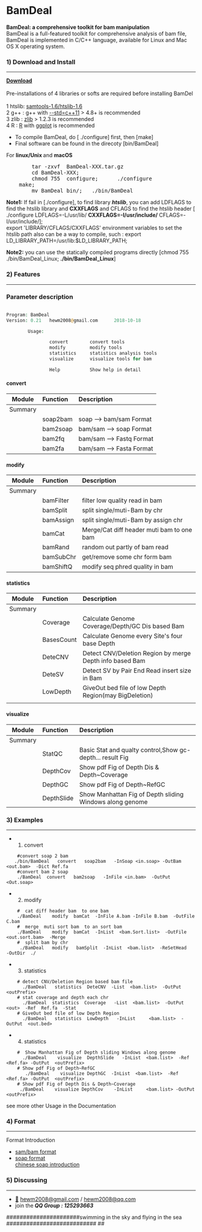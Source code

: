 

# BamDeal
<b>BamDeal: a comprehensive toolkit for bam manipulation</b>
</br> BamDeal is a full-featured toolkit for comprehensive analysis of bam file,
BamDeal is implemented in C/C++ language, available for Linux and Mac OS X operating system. 
###  1) Download and Install
------------
  <b> [Download](https://github.com/BGI-shenzhen/BamDeal/archive/v0.21.tar.gz) </b>
  </br> </br> Pre-installations of 4 libraries or softs are required before installing BamDel
  </br> 1 htslib: [samtools-1.6/htslib-1.6](https://sourceforge.net/projects/samtools/files/samtools)
  </br> 2 g++   : g++ with [--std=c++11](https://gcc.gnu.org/) > 4.8+ is recommended
  </br> 3 zlib  : [zlib](https://zlib.net/) > 1.2.3 is recommended
  </br> 4 R     : [R](https://www.r-project.org/) with [ggplot](http://ggplot.yhathq.com/) is recommended


- To compile BamDeal, do [ ./configure] first, then [make] 
- Final software can be found in the direcoty [bin/BamDeal]

For <b>linux/Unix </b> and <b>macOS </b>
<pre>
        tar -zxvf  BamDeal-XXX.tar.gz
        cd BamDeal-XXX;
        chmod 755  configure;      ./configure     
	make;                  
        mv BamDeal bin/;   ./bin/BamDeal 
</pre>
**Note1:** If fail in [./configure], to find library **_htslib_**, you can add LDFLAGS to find the htslib library and <b>CXXFLAGS</b> and CFLAGS to find the htslib header [ ./configure LDFLAGS=-L/usr/lib/ <b>CXXFLAGS=-I/usr/include/</b> CFLAGS=-I/usr/include/];
</br>  export 'LIBRARY/CFLAGS/CXXFLAGS' environment variables to set the htslib path also can be a way to compile, such : export LD_LIBRARY_PATH=/usr/lib:$LD_LIBRARY_PATH;

**Note2:** you can use the statically compiled programs directly [chmod 755 ./bin/BamDeal_Linux; <b>./bin/BamDeal_Linux</b>]

### 2) Features 
------------

### Parameter description</b>
```php

Program: BamDeal
Version: 0.21   hewm2008@gmail.com      2018-10-18

        Usage:

                convert        convert tools
                modify         modify tools
                statistics     statistics analysis tools
                visualize      visualize tools for bam

                Help           Show help in detail

```

#### convert

|Module |    Function   |       Description                                                |
|:-----:|:--------------|:-----------------------------------------------------------------|
|Summary|               |                                                                  |
|       |soap2bam       |soap    -->  bam/sam Format                                       |
|       |bam2soap       |bam/sam -->  soap    Format                                       |
|       |bam2fq         |bam/sam -->  Fastq   Format                                       |
|       |bam2fa         |bam/sam -->  Fasta   Format                                       |


#### modify

|Module |    Function   |       Description                                                |
|:-----:|:--------------|:-----------------------------------------------------------------|
|Summary|               |                                                                  |
|       |bamFilter      |filter low quality read in bam                                    |
|       |bamSplit       |split single/muti-Bam by chr                                      |
|       |bamAssign      |split single/muti-Bam by assign chr                               |
|       |bamCat         |Merge/Cat diff header muti bam to one bam                         |
|       |bamRand        |random out partly of bam read                                     |
|       |bamSubChr      |get/remove some chr form bam                                      |
|       |bamShiftQ      |modify seq phred quality in bam                                   |


#### statistics

|Module |    Function   |       Description                                                |
|:-----:|:--------------|:-----------------------------------------------------------------|
|Summary|               |                                                                  |
|       |Coverage       |Calculate Genome Coverage/Depth/GC Dis based Bam                  |
|       |BasesCount     |Calculate Genome every Site's four base Depth                     |
|       |DeteCNV        |Detect CNV/Deletion Region by merge Depth info based Bam          |
|       |DeteSV         |Detect SV by Pair End Read insert size in Bam                     |
|       |LowDepth       |GiveOut bed file of low Depth Region(may BigDeletion)             |
|       |               |                                                                  |

#### visualize

|Module |    Function   |       Description                                                |
|:-----:|:--------------|:-----------------------------------------------------------------|
|Summary|               |                                                                  |
|       |StatQC         |Basic Stat and qualty control,Show gc-depth... result Fig         |
|       |DepthCov       |Show pdf Fig of Depth Dis & Depth~Coverage                        |
|       |DepthGC        |Show pdf Fig of Depth~RefGC                                       |
|       |DepthSlide     |Show Manhattan Fig of Depth sliding Windows along genome          |


### 3) Examples
------------
* 1) convert 
```
    #convert soap 2 bam 
   ./bin/BamDeal   convert   soap2bam   -InSoap <in.soap> -OutBam <out.bam>  -Dict Ref.fa
    #convert bam 2 soap 
    ./BamDeal  convert   bam2soap   -InFile <in.bam>  -OutPut <Out.soap>
```

* 2)  modify 
```
    #  cat diff header bam  to one bam 
    ./BamDeal    modify  bamCat  -InFile A.bam -InFile B.bam  -OutFile C.bam
    #  merge  muti sort bam  to an sort bam 
    ./BamDeal    modify  bamCat  -InList  <bam.Sort.list>  -OutFile <out.sort.bam>  -Merge
    #  split bam by chr 
     ./BamDeal   modify   bamSplit  -InList  <bam.list>  -ReSetHead   -OutDir  ./
```

* 3)  statistics 
```
    # detect CNV/Deletion Region based bam file  
      ./BamDeal   statistics  DeteCNV  -List  <bam.list>  -OutPut  <outPrefix>
    # stat coverage and depth each chr 
      ./BamDeal  statistics  Coverage   -List  <bam.list>  -OutPut  <out>  -Ref  Ref.fa  -Stat
    # GiveOut bed file of low Depth Region 
      ./BamDeal   statistics  LowDepth   -InList     <bam.list>  -OutPut  <out.bed>
```


* 4)  statistics 
```
    #  Show Manhattan Fig of Depth sliding Windows along genome
      ./BamDeal    visualize  DepthSlide   -InList  <bam.list>  -Ref  <Ref.fa> -OutPut  <outPrefix>
    # Show pdf Fig of Depth~RefGC
       ./BamDeal    visualize DepthGC  -InList  <bam.list>  -Ref  <Ref.fa> -OutPut  <outPrefix>
    # Show pdf Fig of Depth Dis & Depth~Coverage 
     ./BamDeal    visualize DepthCov    -InList     <bam.list> -OutPut  <outPrefix>
```

see more other Usage in the Documentation

### 4) Format
------------
Format Introduction

* [sam/bam format](https://samtools.github.io/hts-specs/SAMv1.pdf)
* [soap format](http://soap.genomics.org.cn/soapaligner.html)   
     [chinese soap introduction](http://blog.sina.com.cn/s/blog_70b2b6020101b609.html)


### 5) Discussing
------------
- [:email:](https://github.com/BGI-shenzhen/BamDeal) hewm2008@gmail.com / hewm2008@qq.com
- join the<b><i> QQ Group : 125293663</b></i>


######################swimming in the sky and flying in the sea ########################### ##


